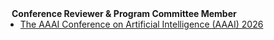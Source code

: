 <h4 style="margin:0 10px 0;">Conference Reviewer & Program Committee Member</h4>

<ul style="margin:0 0 5px;">
  <li><a href="https://aaai.org/conference/aaai/aaai-26/"><autocolor>The AAAI Conference on Artificial Intelligence (AAAI) 2026</autocolor></a></li>
  <!-- <li><a href="http://cvpr2023.thecvf.com/"><autocolor>IEEE/CVF Conference on Computer Vision and Pattern Recognition (CVPR) 2021-2023</autocolor></a></li>
  <li><a href="http://iccv2021.thecvf.com/"><autocolor>IEEE/CVF International Conference on Computer Vision (ICCV) 2021</autocolor></a></li>
  <li><a href="https://eccv2022.ecva.net/"><autocolor>European Conference on Computer Vision (ECCV) 2022</autocolor></a></li> -->
</ul>

<!-- 
<h4 style="margin:0 10px 0;">Journal Reviewers</h4>

<ul style="margin:0 0 20px;">
  <li><a href="https://www.tandfonline.com/journals/lsta20" target="_blank"> Communications in Statistics - Theory and Methods</a></li>
  <li><a href="https://www.frontiersin.org" target="_blank"> Frontiers in Surgery </a></li>
  <li><a href="https://www.jmcp.org" target="_blank"> Journal of Managed Care & Specialty Pharmacy </a></li>
</ul>

<h4 style="margin:0 10px 0;">Membership & Activities</h4>

<ul style="margin:0 0 20px;">
  <li><strong>[2019-present]</strong> Member of the <a href="https://www.amstat.org/" target="_blank"> American Statistical Association </a></li>
  <li><strong>[2019-present]</strong> Member of the <a href="https://www.biometricsociety.org/home" target="_blank"> International Biometric Society </a></li>
  <li><strong>[2021-2022]</strong> Chair of the <a href="https://nyu-medicine-cssa.github.io" target="_blank"> Chinese Student and Scholar Association (CSSA)</a> at Grossman School of Medicine, New York University</li>
</ul> -->
